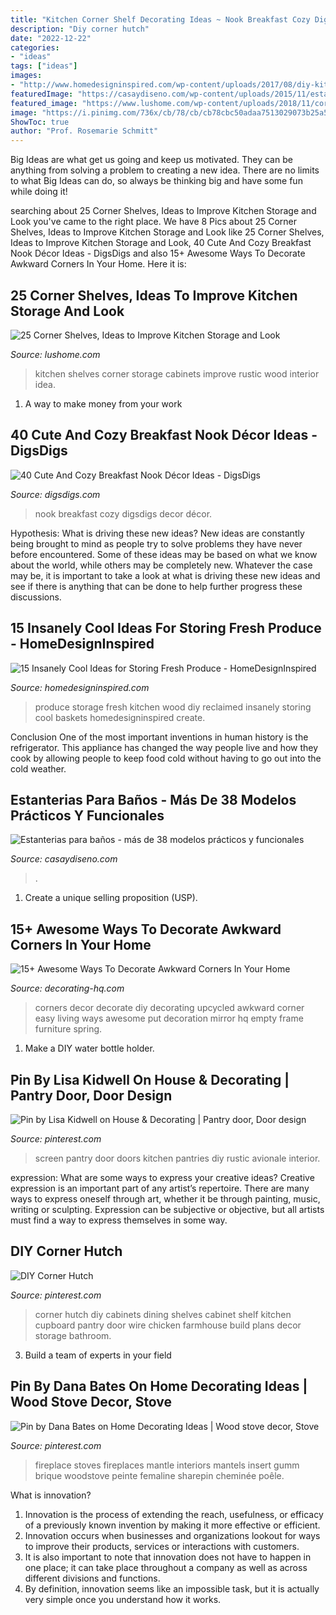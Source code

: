 ```yaml
---
title: "Kitchen Corner Shelf Decorating Ideas ~ Nook Breakfast Cozy Digsdigs Decor Décor"
description: "Diy corner hutch"
date: "2022-12-22"
categories:
- "ideas"
tags: ["ideas"]
images:
- "http://www.homedesigninspired.com/wp-content/uploads/2017/08/diy-kitchen-produce-storage-5.jpg"
featuredImage: "https://casaydiseno.com/wp-content/uploads/2015/11/estantes-integrados.vidrio.baños.jpg"
featured_image: "https://www.lushome.com/wp-content/uploads/2018/11/corner-shelves-wall-kitchen-design-13.jpg"
image: "https://i.pinimg.com/736x/cb/78/cb/cb78cbc50adaa7513029073b25a571a4.jpg"
ShowToc: true
author: "Prof. Rosemarie Schmitt"
---
```



Big Ideas are what get us going and keep us motivated. They can be anything from solving a problem to creating a new idea. There are no limits to what Big Ideas can do, so always be thinking big and have some fun while doing it!

	

		
searching about 25 Corner Shelves, Ideas to Improve Kitchen Storage and Look you've came to the right place. We have 8 Pics about 25 Corner Shelves, Ideas to Improve Kitchen Storage and Look like 25 Corner Shelves, Ideas to Improve Kitchen Storage and Look, 40 Cute And Cozy Breakfast Nook Décor Ideas - DigsDigs and also 15+ Awesome Ways To Decorate Awkward Corners In Your Home. Here it is:
		
    
## 25 Corner Shelves, Ideas To Improve Kitchen Storage And Look

<img loading=lazy src="https://www.lushome.com/wp-content/uploads/2018/11/corner-shelves-wall-kitchen-design-13.jpg" onerror="this.onerror=null;this.src='https://tse3.mm.bing.net/th?id=OIP.TTj2z_SKND0B0IyYWK2HqAAAAA&amp;pid=15.1';" alt="25 Corner Shelves, Ideas to Improve Kitchen Storage and Look">

_Source: lushome.com_

>kitchen shelves corner storage cabinets improve rustic wood interior idea. 

	

1. A way to make money from your work

    
## 40 Cute And Cozy Breakfast Nook Décor Ideas - DigsDigs

<img loading=lazy src="https://www.digsdigs.com/photos/cute-and-cozy-breakfast-nook-decor-ideas-27-554x739.jpg" onerror="this.onerror=null;this.src='https://tse3.mm.bing.net/th?id=OIP.nMsQJirDnIHHjKlHqa10RwHaJ4&amp;pid=15.1';" alt="40 Cute And Cozy Breakfast Nook Décor Ideas - DigsDigs">

_Source: digsdigs.com_

>nook breakfast cozy digsdigs decor décor. 

	

Hypothesis: What is driving these new ideas?
New ideas are constantly being brought to mind as people try to solve problems they have never before encountered. Some of these ideas may be based on what we know about the world, while others may be completely new. Whatever the case may be, it is important to take a look at what is driving these new ideas and see if there is anything that can be done to help further progress these discussions.

    
## 15 Insanely Cool Ideas For Storing Fresh Produce - HomeDesignInspired

<img loading=lazy src="http://www.homedesigninspired.com/wp-content/uploads/2017/08/diy-kitchen-produce-storage-5.jpg" onerror="this.onerror=null;this.src='https://tse3.mm.bing.net/th?id=OIP.7-qgC6tXLKUWLmbHFAN3-gHaLw&amp;pid=15.1';" alt="15 Insanely Cool Ideas for Storing Fresh Produce - HomeDesignInspired">

_Source: homedesigninspired.com_

>produce storage fresh kitchen wood diy reclaimed insanely storing cool baskets homedesigninspired create. 

	

Conclusion
One of the most important inventions in human history is the refrigerator. This appliance has changed the way people live and how they cook by allowing people to keep food cold without having to go out into the cold weather.

    
## Estanterias Para Baños - Más De 38 Modelos Prácticos Y Funcionales

<img loading=lazy src="https://casaydiseno.com/wp-content/uploads/2015/11/estantes-integrados.vidrio.baños.jpg" onerror="this.onerror=null;this.src='https://tse3.mm.bing.net/th?id=OIP.xkrOTRcPfpPWtSbsYztmkwHaJ4&amp;pid=15.1';" alt="Estanterias para baños - más de 38 modelos prácticos y funcionales">

_Source: casaydiseno.com_

>. 

	

1. Create a unique selling proposition (USP).

    
## 15+ Awesome Ways To Decorate Awkward Corners In Your Home

<img loading=lazy src="https://decorating-hq.com/wp-content/uploads/decorate-awkward-corners-14.jpg" onerror="this.onerror=null;this.src='https://tse2.mm.bing.net/th?id=OIP._RUq9Aj0oe9xm8SsMpAEaAHaJ3&amp;pid=15.1';" alt="15+ Awesome Ways To Decorate Awkward Corners In Your Home">

_Source: decorating-hq.com_

>corners decor decorate diy decorating upcycled awkward corner easy living ways awesome put decoration mirror hq empty frame furniture spring. 

	

1. Make a DIY water bottle holder.

    
## Pin By Lisa Kidwell On House &amp; Decorating | Pantry Door, Door Design

<img loading=lazy src="https://i.pinimg.com/736x/6f/6e/80/6f6e801cac0f709036bbb5aee7adab2b--pantry-doors-screen-doors.jpg" onerror="this.onerror=null;this.src='https://tse1.mm.bing.net/th?id=OIP.BZf9tQ4DlEAJ_M1bB67jowHaJ4&amp;pid=15.1';" alt="Pin by Lisa Kidwell on House &amp; Decorating | Pantry door, Door design">

_Source: pinterest.com_

>screen pantry door doors kitchen pantries diy rustic avionale interior. 

	

expression: What are some ways to express your creative ideas?
Creative expression is an important part of any artist’s repertoire. There are many ways to express oneself through art, whether it be through painting, music, writing or sculpting. Expression can be subjective or objective, but all artists must find a way to express themselves in some way.

    
## DIY Corner Hutch

<img loading=lazy src="https://i.pinimg.com/736x/eb/ce/88/ebce883870d8cc25a1c170df90452037--corner-cabinets-corner-shelf-cabinet.jpg?b=t" onerror="this.onerror=null;this.src='https://tse2.mm.bing.net/th?id=OIP.qSWQc1AOl8Yxzy4v0c2KbQHaJ3&amp;pid=15.1';" alt="DIY Corner Hutch">

_Source: pinterest.com_

>corner hutch diy cabinets dining shelves cabinet shelf kitchen cupboard pantry door wire chicken farmhouse build plans decor storage bathroom. 

	

3. Build a team of experts in your field 

    
## Pin By Dana Bates On Home Decorating Ideas | Wood Stove Decor, Stove

<img loading=lazy src="https://i.pinimg.com/736x/cb/78/cb/cb78cbc50adaa7513029073b25a571a4.jpg" onerror="this.onerror=null;this.src='https://tse1.mm.bing.net/th?id=OIP.-2Bn3TEPSLll4nrmcKZWCwHaJ3&amp;pid=15.1';" alt="Pin by Dana Bates on Home Decorating Ideas | Wood stove decor, Stove">

_Source: pinterest.com_

>fireplace stoves fireplaces mantle interiors mantels insert gumm brique woodstove peinte femaline sharepin cheminée poêle. 

	

What is innovation?
1. Innovation is the process of extending the reach, usefulness, or efficacy of a previously known invention by making it more effective or efficient.
2. Innovation occurs when businesses and organizations lookout for ways to improve their products, services or interactions with customers.
3. It is also important to note that innovation does not have to happen in one place; it can take place throughout a company as well as across different divisions and functions.
4. By definition, innovation seems like an impossible task, but it is actually very simple once you understand how it works.

